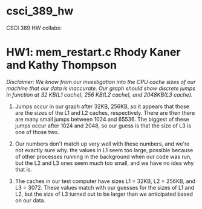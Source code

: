 # csci_389_hw
CSCI 389 HW collabs:
# HW1: mem_restart.c Rhody Kaner and Kathy Thompson
*Disclaimer: We know from our investigation into the CPU cache sizes of our machine that our data is inaccurate. Our graph should show discrete jumps in function at 32 KB(L1 cache), 256 KB(L2 cache), and 2048KB(L3 cache).* 

1. Jumps occur in our graph after 32KB, 256KB, so it appears that those are the sizes of the L1 and L2 caches, respectively.
There are then there are many small jumps between 1024 and 65536. The biggest of these jumps occur after 1024 and 2048, so our guess is that the size of L3 is one of those two. 

2. Our numbers don't match up very well with these numbers, and we're not exactly sure why. the values in L1 seem too large, possible because of other processes running in the background when our code was run, but the L2 and L3 ones seem much too small, and we have no idea why that is.   

3. The caches in our test computer have sizes L1 = 32KB, L2 = 256KB, and L3 = 3072. These values match with our guesses for the sizes of L1 and L2, but the size of L3 turned out to be larger than we anticipated based on our data.



